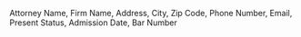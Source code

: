 Attorney Name, Firm Name, Address, City, Zip Code, Phone Number, Email, Present Status, Admission Date, Bar Number
